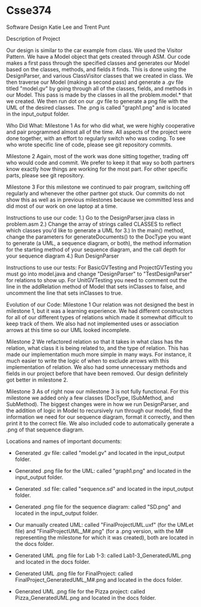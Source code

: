 # Csse374
Software Design
Katie Lee and Trent Punt

Description of Project

Our design is similar to the car example from class. We used the Visitor Pattern. We have a Model object that gets created through ASM. Our code makes a first pass through the specified classes and generates our Model based on the classes, methods, and fields it finds. This is done using the DesignParser, and various ClassVisitor classes that we created in class. We then traverse our Model (making a second pass) and generate a .gv file titled "model.gv" by going through all of the classes, fields, and methods in our Model. This pass is made by the classes in all the problem.model.* that we created. We then run dot on our .gv file to generate a png file with the UML of the desired classes. The .png is called "graph1.png" and is located in the input_output folder. 

Who Did What:
Milestone 1
As for who did what, we were highly cooperative and pair programmed almost all of the time. All aspects of the project were done together, with an effort to regularly switch who was coding. To see who wrote specific line of code, please see git repository commits.

Milestone 2
Again, most of the work was done sitting together, trading off who would code and commit. We prefer to keep it that way so both partners know exactly how things are working for the most part. For other specific parts, please see git repository.

Milestone 3
For this milestone we continued to pair program, switching off regularly and whenever the other partner got stuck. Our commits do not show this as well as in previous milestones because we committed less and did most of our work on one laptop at a time.

Instructions to use our code:
1.) Go to the DesignParser.java class in problem.asm
2.) Change the array of strings called CLASSES to reflect which classes you'd like to generate a UML for
3.) In the main() method, change the parameters for generateDocuments() to the DocType you want to generate (a UML, a sequence diagram, or both), the method information for the starting method of your sequence diagram, and the call depth for your sequence diagram
4.) Run DesignParser

Instructions to use our tests:
For BasicGVTesting and ProjectGVTesting you must go into model.java and change "DesignParser" to "TestDesignParser" for relations to show up. For UnitGVTesting you need to comment out the line in the addRelation method of Model that sets inClasses to false, and uncomment the line that sets inClasses to true.

Evolution of our Code:
Milestone 1
Our relation was not designed the best in milestone 1, but it was a learning experience. We had different constructors for all of our different types of relations which made it somewhat difficult to keep track of them. We also had not implemented uses or association arrows at this time so our UML looked incomplete. 

Milestone 2
We refactored relation so that it takes in what class has the relation, what class it is being related to, and the type of relation. This has made our implementation much more simple in many ways. For instance, it much easier to write the logic of when to exclude arrows with this implementation of relation. We also had some unnecessary methods and fields in our project before that have been removed. Our design definitely got better in milestone 2.

Milestone 3
As of right now our milestone 3 is not fully functional. For this milestone we added only a few classes (DocType, ISubMethod, and SubMethod). The biggest changes were in how we run DesignParser, and the addition of logic in Model to recursively run through our model, find the information we need for our sequence diagram, format it correctly, and then print it to the correct file. We also included code to automatically generate a .png of that sequence diagram.

Locations and names of important documents:
- Generated .gv file: called "model.gv" and located in the input_output folder.
- Generated .png file for the UML: called "graph1.png" and located in the input_output folder.
- Generated .sd file: called "sequence.sd" and located in the input_output folder.
- Generated .png file for the sequence diagram: called "SD.png" and located in the input_output folder.
- Our manually created UML: called "FinalProjectUML.uxf" (for the UMLet file) and "FinalProjectUML_M#.png" (for a .png version, with the M# representing the milestone for which it was created), both are located in the docs folder.

- Generated UML .png file for Lab 1-3: called Lab1-3_GeneratedUML.png and located in the docs folder.
- Generated UML .png file for FinalProject: called FinalProject_GeneratedUML_M#.png and located in the docs folder.
- Generated UML .png file for the Pizza project: called Pizza_GeneratedUML.png and located in the docs folder.